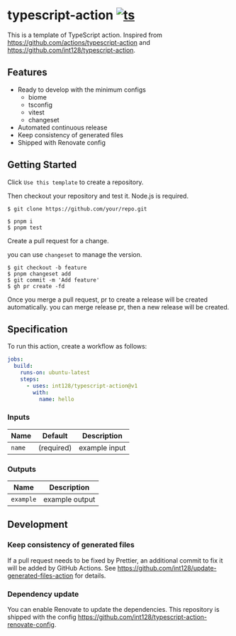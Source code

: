 # typescript-action [![ts](https://github.com/yutaura/typescript-action/actions/workflows/ts.yaml/badge.svg)](https://github.com/yutaura/typescript-action/actions/workflows/ts.yaml)

This is a template of TypeScript action.
Inspired from https://github.com/actions/typescript-action and https://github.com/int128/typescript-action.

## Features

- Ready to develop with the minimum configs
  - biome
  - tsconfig
  - vitest
  - changeset
- Automated continuous release
- Keep consistency of generated files
- Shipped with Renovate config

## Getting Started

Click `Use this template` to create a repository.

Then checkout your repository and test it. Node.js is required.

```console
$ git clone https://github.com/your/repo.git

$ pnpm i
$ pnpm test
```

Create a pull request for a change.

you can use `changeset` to manage the version.

```console
$ git checkout -b feature
$ pnpm changeset add
$ git commit -m 'Add feature'
$ gh pr create -fd
```

Once you merge a pull request, pr to create a release will be created automatically.
you can merge release pr, then a new release will be created.

## Specification

To run this action, create a workflow as follows:

```yaml
jobs:
  build:
    runs-on: ubuntu-latest
    steps:
      - uses: int128/typescript-action@v1
        with:
          name: hello
```

### Inputs

| Name   | Default    | Description   |
| ------ | ---------- | ------------- |
| `name` | (required) | example input |

### Outputs

| Name      | Description    |
| --------- | -------------- |
| `example` | example output |

## Development

### Keep consistency of generated files

If a pull request needs to be fixed by Prettier, an additional commit to fix it will be added by GitHub Actions.
See https://github.com/int128/update-generated-files-action for details.

### Dependency update

You can enable Renovate to update the dependencies.
This repository is shipped with the config https://github.com/int128/typescript-action-renovate-config.
